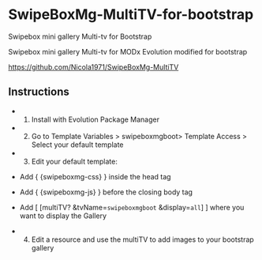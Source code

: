 SwipeBoxMg-MultiTV-for-bootstrap
================================

Swipebox mini gallery Multi-tv for Bootstrap

Swipebox mini gallery Multi-tv for MODx Evolution modified for bootstrap

https://github.com/Nicola1971/SwipeBoxMg-MultiTV



## Instructions

* 1) Install with Evolution Package Manager

* 2) Go to Template Variables > swipeboxmgboot> Template Access > Select your default template

* 3) Edit your default template:

* Add { {swipeboxmg-css} } inside the head tag

* Add { {swipeboxmg-js} } before the closing body tag

* Add [ [multiTV? &tvName=`swipeboxmgboot` &display=`all`] ] where you want to display the Gallery

* 4) Edit a resource and use the multiTV to add images to your bootstrap gallery

